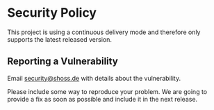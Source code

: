 <!--
SPDX-FileCopyrightText: The Dolt Installer GitHub Action Authors
SPDX-License-Identifier: 0BSD
 -->

# Security Policy

This project is using a continuous delivery mode and therefore only supports the latest released version.

## Reporting a Vulnerability

Email security@shoss.de with details about the vulnerability.

Please include some way to reproduce your problem. We are going to provide a fix as soon as possible and include it in the next release.
